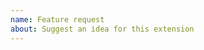 ```yaml
---
name: Feature request
about: Suggest an idea for this extension
---
```


<!-- Describe the feature you'd like -->
